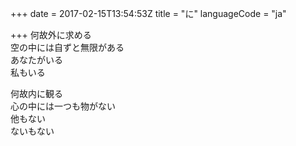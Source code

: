 +++
date = 2017-02-15T13:54:53Z
title = "に"
languageCode = "ja"

+++
何故外に求める  
空の中には自ずと無限がある  
あなたがいる  
私もいる  
  
何故内に観る  
心の中には一つも物がない  
他もない  
ないもない